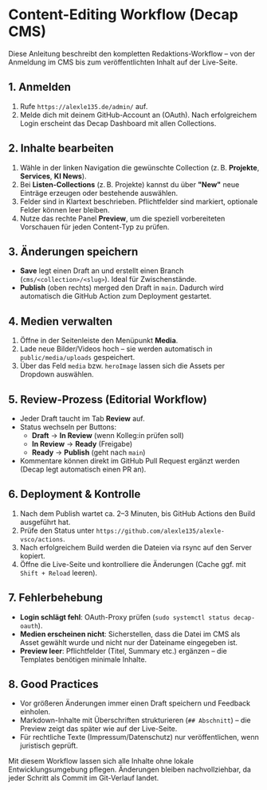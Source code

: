 # Content-Editing Workflow (Decap CMS)

Diese Anleitung beschreibt den kompletten Redaktions-Workflow – von der Anmeldung im CMS bis zum veröffentlichten Inhalt auf
der Live-Seite.

## 1. Anmelden

1. Rufe `https://alexle135.de/admin/` auf.
2. Melde dich mit deinem GitHub-Account an (OAuth). Nach erfolgreichem Login erscheint das Decap Dashboard mit allen Collections.

## 2. Inhalte bearbeiten

1. Wähle in der linken Navigation die gewünschte Collection (z. B. **Projekte**, **Services**, **KI News**).
2. Bei **Listen-Collections** (z. B. Projekte) kannst du über **"New"** neue Einträge erzeugen oder bestehende auswählen.
3. Felder sind in Klartext beschrieben. Pflichtfelder sind markiert, optionale Felder können leer bleiben.
4. Nutze das rechte Panel **Preview**, um die speziell vorbereiteten Vorschauen für jeden Content-Typ zu prüfen.

## 3. Änderungen speichern

- **Save** legt einen Draft an und erstellt einen Branch (`cms/<collection>/<slug>`). Ideal für Zwischenstände.
- **Publish** (oben rechts) merged den Draft in `main`. Dadurch wird automatisch die GitHub Action zum Deployment gestartet.

## 4. Medien verwalten

1. Öffne in der Seitenleiste den Menüpunkt **Media**.
2. Lade neue Bilder/Videos hoch – sie werden automatisch in `public/media/uploads` gespeichert.
3. Über das Feld `media` bzw. `heroImage` lassen sich die Assets per Dropdown auswählen.

## 5. Review-Prozess (Editorial Workflow)

- Jeder Draft taucht im Tab **Review** auf.
- Status wechseln per Buttons:
  - **Draft** → **In Review** (wenn Kolleg:in prüfen soll)
  - **In Review** → **Ready** (Freigabe)
  - **Ready** → **Publish** (geht nach `main`)
- Kommentare können direkt im GitHub Pull Request ergänzt werden (Decap legt automatisch einen PR an).

## 6. Deployment & Kontrolle

1. Nach dem Publish wartet ca. 2–3 Minuten, bis GitHub Actions den Build ausgeführt hat.
2. Prüfe den Status unter `https://github.com/alexle135/alexle-vsco/actions`.
3. Nach erfolgreichem Build werden die Dateien via rsync auf den Server kopiert.
4. Öffne die Live-Seite und kontrolliere die Änderungen (Cache ggf. mit `Shift + Reload` leeren).

## 7. Fehlerbehebung

- **Login schlägt fehl**: OAuth-Proxy prüfen (`sudo systemctl status decap-oauth`).
- **Medien erscheinen nicht**: Sicherstellen, dass die Datei im CMS als Asset gewählt wurde und nicht nur der Dateiname eingegeben
  ist.
- **Preview leer**: Pflichtfelder (Titel, Summary etc.) ergänzen – die Templates benötigen minimale Inhalte.

## 8. Good Practices

- Vor größeren Änderungen immer einen Draft speichern und Feedback einholen.
- Markdown-Inhalte mit Überschriften strukturieren (`## Abschnitt`) – die Preview zeigt das später wie auf der Live-Seite.
- Für rechtliche Texte (Impressum/Datenschutz) nur veröffentlichen, wenn juristisch geprüft.

Mit diesem Workflow lassen sich alle Inhalte ohne lokale Entwicklungsumgebung pflegen. Änderungen bleiben nachvollziehbar, da
jeder Schritt als Commit im Git-Verlauf landet.

